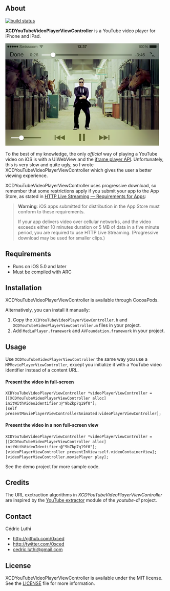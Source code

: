 ## About

[![build status](https://travis-ci.org/0xced/XCDYouTubeVideoPlayerViewController.svg)](https://travis-ci.org/0xced/XCDYouTubeVideoPlayerViewController)

**XCDYouTubeVideoPlayerViewController** is a YouTube video player for iPhone and iPad. 

<img src="Screenshots/XCDYouTubeVideoPlayerViewController.png" width="480" height="320">

To the best of my knowledge, the only *official* way of playing a YouTube video on iOS is with a UIWebView and the [iframe player API](https://developers.google.com/youtube/iframe_api_reference). Unfortunately, this is very slow and quite ugly, so I wrote XCDYouTubeVideoPlayerViewController which gives the user a better viewing experience.

XCDYouTubeVideoPlayerViewController uses progressive download, so remember that some restrictions apply if you submit your app to the App Store, as stated in 
[HTTP Live Streaming — Requirements for Apps](https://developer.apple.com/library/ios/documentation/NetworkingInternet/Conceptual/StreamingMediaGuide/UsingHTTPLiveStreaming/UsingHTTPLiveStreaming.html#//apple_ref/doc/uid/TP40008332-CH102-SW5):
> **Warning**: iOS apps submitted for distribution in the App Store must conform to these requirements.
> 
> If your app delivers video over cellular networks, and the video exceeds either 10 minutes duration or 5 MB of data in a five minute period, you are required to use HTTP Live Streaming. (Progressive download may be used for smaller clips.)

## Requirements

- Runs on iOS 5.0 and later
- Must be compiled with ARC

## Installation

XCDYouTubeVideoPlayerViewController is available through CocoaPods.

Alternatively, you can install it manually:

1. Copy the `XCDYouTubeVideoPlayerViewController.h` and `XCDYouTubeVideoPlayerViewController.m` files in your project.
2. Add `MediaPlayer.framework` and `AVFoundation.framework` in your project.

## Usage

Use `XCDYouTubeVideoPlayerViewController` the same way you use a `MPMoviePlayerViewController`, except you initialize it with a YouTube video identifier instead of a content URL.

#### Present the video in full-screen

```objc
XCDYouTubeVideoPlayerViewController *videoPlayerViewController = [[XCDYouTubeVideoPlayerViewController alloc] initWithVideoIdentifier:@"9bZkp7q19f0"];
[self presentMoviePlayerViewControllerAnimated:videoPlayerViewController];
```

#### Present the video in a non full-screen view

```objc
XCDYouTubeVideoPlayerViewController *videoPlayerViewController = [[XCDYouTubeVideoPlayerViewController alloc] initWithVideoIdentifier:@"9bZkp7q19f0"];
[videoPlayerViewController presentInView:self.videoContainerView];
[videoPlayerViewController.moviePlayer play];
```

See the demo project for more sample code.

## Credits

The URL exctraction algorithms in *XCDYouTubeVideoPlayerViewController* are inspired by the [YouTube extractor](https://github.com/rg3/youtube-dl/blob/master/youtube_dl/extractor/youtube.py) module of the *youtube-dl* project.

## Contact

Cédric Luthi

- http://github.com/0xced
- http://twitter.com/0xced
- cedric.luthi@gmail.com

## License

XCDYouTubeVideoPlayerViewController is available under the MIT license. See the [LICENSE](LICENSE) file for more information.
